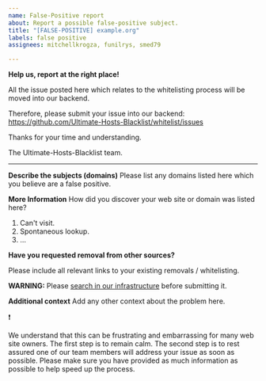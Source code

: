 ```yaml
---
name: False-Positive report
about: Report a possible false-positive subject.
title: "[FALSE-POSITIVE] example.org"
labels: false positive
assignees: mitchellkrogza, funilrys, smed79

---
```


**Help us, report at the right place!**

All the issue posted here which relates to the whitelisting process will be moved into our backend. 

Therefore, please submit your issue into our backend: https://github.com/Ultimate-Hosts-Blacklist/whitelist/issues

Thanks for your time and understanding.

The Ultimate-Hosts-Blacklist team.

------------------

**Describe the subjects (domains)**
Please list any domains listed here which you believe are a false positive.

**More Information**
How did you discover your web site or domain was listed here?

1. Can't visit.
2. Spontaneous lookup.
3. ...

**Have you requested removal from other sources?**

Please include all relevant links to your existing removals / whitelisting.

**WARNING:** Please [search in our infrastructure](https://hosts.ubuntu101.co.za/app/contents) before submitting it.


**Additional context**
Add any other context about the problem here.

:exclamation:

We understand that this can be frustrating and embarrassing for many web site owners. The first step is to remain calm. The second step is to rest assured one of our team members will address your issue as soon as possible. Please make sure you have provided as much information as possible to help speed up the process.

